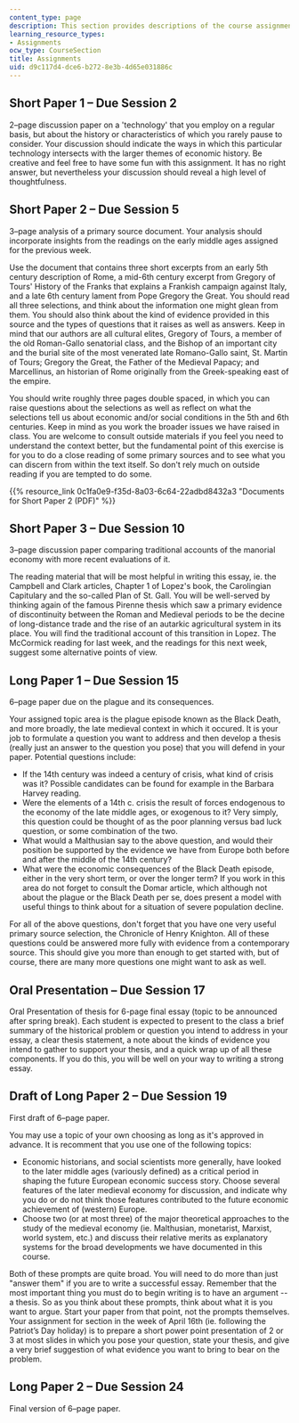 ```yaml
---
content_type: page
description: This section provides descriptions of the course assignments.
learning_resource_types:
- Assignments
ocw_type: CourseSection
title: Assignments
uid: d9c117d4-dce6-b272-8e3b-4d65e031886c
---
```


Short Paper 1 – Due Session 2
-----------------------------

2–page discussion paper on a 'technology' that you employ on a regular basis, but about the history or characteristics of which you rarely pause to consider. Your discussion should indicate the ways in which this particular technology intersects with the larger themes of economic history. Be creative and feel free to have some fun with this assignment. It has no right answer, but nevertheless your discussion should reveal a high level of thoughtfulness.

Short Paper 2 – Due Session 5
-----------------------------

3–page analysis of a primary source document. Your analysis should incorporate insights from the readings on the early middle ages assigned for the previous week.

Use the document that contains three short excerpts from an early 5th century description of Rome, a mid-6th century excerpt from Gregory of Tours' History of the Franks that explains a Frankish campaign against Italy, and a late 6th century lament from Pope Gregory the Great. You should read all three selections, and think about the information one might glean from them. You should also think about the kind of evidence provided in this source and the types of questions that it raises as well as answers. Keep in mind that our authors are all cultural elites, Gregory of Tours, a member of the old Roman-Gallo senatorial class, and the Bishop of an important city and the burial site of the most venerated late Romano-Gallo saint, St. Martin of Tours; Gregory the Great, the Father of the Medieval Papacy; and Marcellinus, an historian of Rome originally from the Greek-speaking east of the empire.

You should write roughly three pages double spaced, in which you can raise questions about the selections as well as reflect on what the selections tell us about economic and/or social conditions in the 5th and 6th centuries. Keep in mind as you work the broader issues we have raised in class. You are welcome to consult outside materials if you feel you need to understand the context better, but the fundamental point of this exercise is for you to do a close reading of some primary sources and to see what you can discern from within the text itself. So don't rely much on outside reading if you are tempted to do some.

{{% resource_link 0c1fa0e9-f35d-8a03-6c64-22adbd8432a3 "Documents for Short Paper 2 (PDF)" %}}

Short Paper 3 – Due Session 10
------------------------------

3–page discussion paper comparing traditional accounts of the manorial economy with more recent evaluations of it.

The reading material that will be most helpful in writing this essay, ie. the Campbell and Clark articles, Chapter 1 of Lopez's book, the Carolingian Capitulary and the so-called Plan of St. Gall. You will be well-served by thinking again of the famous Pirenne thesis which saw a primary evidence of discontinuity between the Roman and Medieval periods to be the decine of long-distance trade and the rise of an autarkic agricultural system in its place. You will find the traditional account of this transition in Lopez. The McCormick reading for last week, and the readings for this next week, suggest some alternative points of view.

Long Paper 1 – Due Session 15
-----------------------------

6–page paper due on the plague and its consequences.

Your assigned topic area is the plague episode known as the Black Death, and more broadly, the late medieval context in which it occured. It is your job to formulate a question you want to address and then develop a thesis (really just an answer to the question you pose) that you will defend in your paper. Potential questions include:

*   If the 14th century was indeed a century of crisis, what kind of crisis was it? Possible candidates can be found for example in the Barbara Harvey reading.
*   Were the elements of a 14th c. crisis the result of forces endogenous to the economy of the late middle ages, or exogenous to it? Very simply, this question could be thought of as the poor planning versus bad luck question, or some combination of the two.
*   What would a Malthusian say to the above question, and would their position be supported by the evidence we have from Europe both before and after the middle of the 14th century?
*   What were the economic consequences of the Black Death episode, either in the very short term, or over the longer term? If you work in this area do not forget to consult the Domar article, which although not about the plague or the Black Death per se, does present a model with useful things to think about for a situation of severe population decline.

For all of the above questions, don't forget that you have one very useful primary source selection, the Chronicle of Henry Knighton. All of these questions could be answered more fully with evidence from a contemporary source. This should give you more than enough to get started with, but of course, there are many more questions one might want to ask as well.

Oral Presentation – Due Session 17
----------------------------------

Oral Presentation of thesis for 6-page final essay (topic to be announced after spring break). Each student is expected to present to the class a brief summary of the historical problem or question you intend to address in your essay, a clear thesis statement, a note about the kinds of evidence you intend to gather to support your thesis, and a quick wrap up of all these components. If you do this, you will be well on your way to writing a strong essay.

Draft of Long Paper 2 – Due Session 19
--------------------------------------

First draft of 6–page paper.

You may use a topic of your own choosing as long as it's approved in advance. It is recomment that you use one of the following topics:

*   Economic historians, and social scientists more generally, have looked to the later middle ages (variously defined) as a critical period in shaping the future European economic success story. Choose several features of the later medieval economy for discussion, and indicate why you do or do not think those features contributed to the future economic achievement of (western) Europe.
*   Choose two (or at most three) of the major theoretical approaches to the study of the medieval economy (ie. Malthusian, monetarist, Marxist, world system, etc.) and discuss their relative merits as explanatory systems for the broad developments we have documented in this course.

Both of these prompts are quite broad. You will need to do more than just "answer them" if you are to write a successful essay. Remember that the most important thing you must do to begin writing is to have an argument -- a thesis. So as you think about these prompts, think about what it is you want to argue. Start your paper from that point, not the prompts themselves. Your assignment for section in the week of April 16th (ie. following the Patriot’s Day holiday) is to prepare a short power point presentation of 2 or 3 at most slides in which you pose your question, state your thesis, and give a very brief suggestion of what evidence you want to bring to bear on the problem.

Long Paper 2 – Due Session 24
-----------------------------

Final version of 6–page paper.
